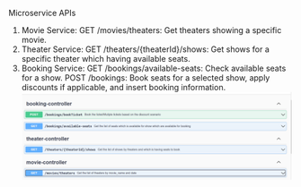 Microservice APIs
1. Movie Service:
   GET /movies/theaters: Get theaters showing a specific movie.
2. Theater Service:
   GET /theaters/{theaterId}/shows: Get shows for a specific theater which having available seats.
3. Booking Service:
   GET /bookings/available-seats: Check available seats for a show.
   POST /bookings: Book seats for a selected show, apply discounts if applicable, and insert booking information.
![img.png](img.png)